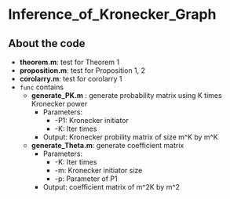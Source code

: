 # Inference_of_Kronecker_Graph
## About the code
* **theorem.m**: test for Theorem 1
* **proposition.m**: test for Proposition 1, 2
* **corolarry.m**: test for corolarry 1
* `func` contains 
  * **generate_PK.m** : generate probability matrix using K times Kronecker power
    * Parameters:
      * -P1: Kronecker initiator
      * -K: Iter times
    * Output: Kronecker probility matrix of size m^K by m^K
  * **generate_Theta.m**: generate coefficient matrix
    * Parameters: 
      * -K: Iter times
      * -m: Kronecker initiator size
      * -p: Parameter of P1
    * Output: coefficient matrix of m^2K by m^2 




